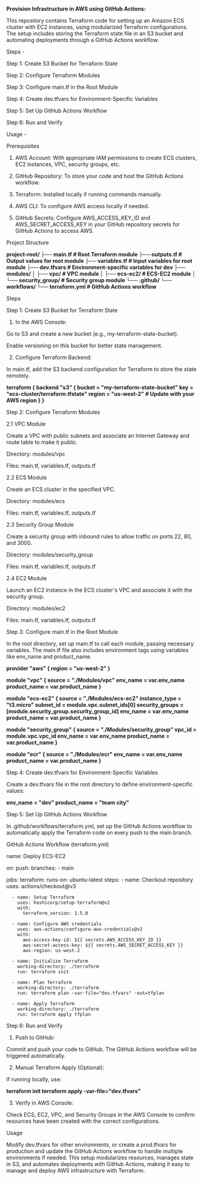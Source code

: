 **Provision Infrastructure in AWS using GitHub Actions:**

This repository contains Terraform code for setting up an Amazon ECS cluster with EC2 instances, using modularized Terraform configurations. The setup includes storing the Terraform state file in an S3 bucket and automating deployments through a GitHub Actions workflow.

Steps - 

Step 1: Create S3 Bucket for Terraform State

Step 2: Configure Terraform Modules

Step 3: Configure main.tf in the Root Module

Step 4: Create dev.tfvars for Environment-Specific Variables

Step 5: Set Up GitHub Actions Workflow

Step 6: Run and Verify

Usage - 

Prerequisites

1. AWS Account: With appropriate IAM permissions to create ECS clusters, EC2 instances, VPC, security groups, etc.

2. GitHub Repository: To store your code and host the GitHub Actions workflow.

3. Terraform: Installed locally if running commands manually.

4. AWS CLI: To configure AWS access locally if needed.

5. GitHub Secrets: Configure AWS_ACCESS_KEY_ID and AWS_SECRET_ACCESS_KEY in your GitHub repository secrets for GitHub Actions to access AWS.



Project Structure

**project-root/
├── main.tf                 # Root Terraform module
├── outputs.tf              # Output values for root module
├── variables.tf            # Input variables for root module
├── dev.tfvars              # Environment-specific variables for dev
├── modules/
│   ├── vpc/                # VPC module
│   ├── ecs-ec2/            # ECS-EC2 module
│   └── security_group/     # Security group module
└── .github/
    └── workflows/
        └── terraform.yml   # GitHub Actions workflow**

Steps

Step 1: Create S3 Bucket for Terraform State

1. In the AWS Console:

Go to S3 and create a new bucket (e.g., my-terraform-state-bucket).

Enable versioning on this bucket for better state management.



2. Configure Terraform Backend:

In main.tf, add the S3 backend configuration for Terraform to store the state remotely.


**terraform {
  backend "s3" {
    bucket = "my-terraform-state-bucket"
    key    = "ecs-cluster/terraform.tfstate"
    region = "us-west-2"  # Update with your AWS region
  }
}**



Step 2: Configure Terraform Modules

2.1 VPC Module

Create a VPC with public subnets and associate an Internet Gateway and route table to make it public.

Directory: modules/vpc

Files: main.tf, variables.tf, outputs.tf


2.2 ECS Module

Create an ECS cluster in the specified VPC.

Directory: modules/ecs

Files: main.tf, variables.tf, outputs.tf


2.3 Security Group Module

Create a security group with inbound rules to allow traffic on ports 22, 80, and 3000.

Directory: modules/security_group

Files: main.tf, variables.tf, outputs.tf


2.4 EC2 Module

Launch an EC2 instance in the ECS cluster's VPC and associate it with the security group.

Directory: modules/ec2

Files: main.tf, variables.tf, outputs.tf


Step 3: Configure main.tf in the Root Module

In the root directory, set up main.tf to call each module, passing necessary variables. The main.tf file also includes environment tags using variables like env_name and product_name.

**provider "aws" {
  region = "us-west-2"
}**

**module "vpc" {
  source     = "./Modules/vpc"
  env_name   = var.env_name
  product_name = var.product_name
}**

**module "ecs-ec2" {
  source       = "./Modules/ecs-ec2"
  instance_type = "t3.micro"
  subnet_id     = module.vpc.subnet_ids[0]
  security_groups = [module.security_group.security_group_id]
  env_name       = var.env_name
  product_name   = var.product_name
}**

**module "security_group" {
  source       = "./Modules/security_group"
  vpc_id       = module.vpc.vpc_id
  env_name     = var.env_name
  product_name = var.product_name
}**

**module "ecr" {
  source     = "./Modules/ecr"
  env_name   = var.env_name
  product_name = var.product_name
}**


Step 4: Create dev.tfvars for Environment-Specific Variables

Create a dev.tfvars file in the root directory to define environment-specific values:

**env_name     = "dev"
product_name = "team city"**

Step 5: Set Up GitHub Actions Workflow

In .github/workflows/terraform.yml, set up the GitHub Actions workflow to automatically apply the Terraform code on every push to the main branch.

GitHub Actions Workflow (terraform.yml)

name: Deploy ECS-EC2

on:
  push:
    branches:
      - main

jobs:
  terraform:
    runs-on: ubuntu-latest
    steps:
      - name: Checkout repository
        uses: actions/checkout@v3

      - name: Setup Terraform
        uses: hashicorp/setup-terraform@v2
        with:
          terraform_version: 1.5.0

      - name: Configure AWS credentials
        uses: aws-actions/configure-aws-credentials@v2
        with:
          aws-access-key-id: ${{ secrets.AWS_ACCESS_KEY_ID }}
          aws-secret-access-key: ${{ secrets.AWS_SECRET_ACCESS_KEY }}
          aws-region: us-west-2

      - name: Initialize Terraform
        working-directory: ./terraform
        run: terraform init

      - name: Plan Terraform
        working-directory: ./terraform
        run: terraform plan -var-file="dev.tfvars" -out=tfplan

      - name: Apply Terraform
        working-directory: ./terraform
        run: terraform apply tfplan

Step 6: Run and Verify

1. Push to GitHub:

Commit and push your code to GitHub. The GitHub Actions workflow will be triggered automatically.

2. Manual Terraform Apply (Optional):

If running locally, use:

**terraform init
terraform apply -var-file="dev.tfvars"**

3. Verify in AWS Console:

Check ECS, EC2, VPC, and Security Groups in the AWS Console to confirm resources have been created with the correct configurations.

Usage

Modify dev.tfvars for other environments, or create a prod.tfvars for production and update the GitHub Actions workflow to handle multiple environments if needed.
This setup modularizes resources, manages state in S3, and automates deployments with GitHub Actions, making it easy to manage and deploy AWS infrastructure with Terraform.

